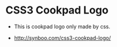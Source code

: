 # CSS3 Cookpad Logo

* This is cookpad logo only made by css.

* http://synboo.com/css3-cookpad-logo/
